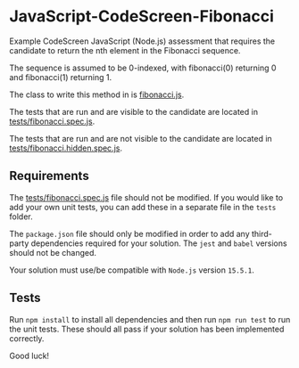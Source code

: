 # JavaScript-CodeScreen-Fibonacci
Example CodeScreen JavaScript (Node.js) assessment that requires the candidate to return the nth element in the Fibonacci sequence.

The sequence is assumed to be 0-indexed, with fibonacci(0) returning 0 and fibonacci(1) returning 1.

The class to write this method in is [fibonacci.js](fibonacci.js).

The tests that are run and are visible to the candidate are located in [tests/fibonacci.spec.js](tests/fibonacci.spec.js).

The tests that are run and are not visible to the candidate are located in [tests/fibonacci.hidden.spec.js](tests/fibonacci.hidden.spec.js).

## Requirements

The [tests/fibonacci.spec.js](tests/fibonacci.spec.js) file should not be modified. If you would like to add your own unit tests, you
can add these in a separate file in the `tests` folder.

The `package.json` file should only be modified in order to add any third-party dependencies required for your solution. The `jest` and `babel` versions should not be changed.

Your solution must use/be compatible with `Node.js` version `15.5.1`.

## Tests
Run `npm install` to install all dependencies and then run `npm run test` to run the unit tests. These should all pass if your solution has been implemented correctly.

Good luck!
